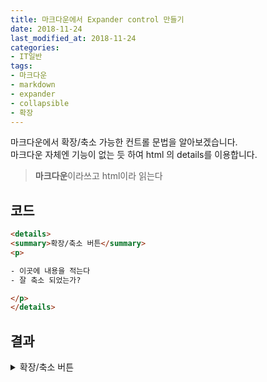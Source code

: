 ```yaml
---
title: 마크다운에서 Expander control 만들기
date: 2018-11-24
last_modified_at: 2018-11-24
categories:
- IT일반
tags:
- 마크다운
- markdown
- expander
- collapsible
- 확장
---
```


마크다운에서 확장/축소 가능한 컨트롤 문법을 알아보겠습니다. <br>
마크다운 자체엔 기능이 없는 듯 하여 html 의 details를 이용합니다.

> **마크다운**이라쓰고 html이라 읽는다

## 코드

```html
<details>
<summary>확장/축소 버튼</summary>
<p>

- 이곳에 내용을 적는다
- 잘 축소 되었는가?

</p>
</details>
```

## 결과

<details>
<summary>확장/축소 버튼</summary>
<p>

- 이곳에 내용을 적는다<br>
- 잘 축소 되었는가?

</p>
</details>
